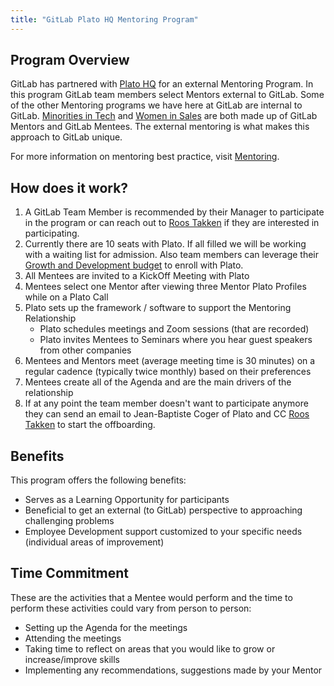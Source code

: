 ```yaml
---
title: "GitLab Plato HQ Mentoring Program"
---
```


## Program Overview

GitLab has partnered with [Plato HQ](https://www.platohq.com/) for an external Mentoring Program. In this program GitLab team members select Mentors external to GitLab.  Some of the other Mentoring programs we have here at GitLab are internal to GitLab.  [Minorities in Tech](/handbook/company/working-groups/mit-mentoring/) and [Women in Sales](/handbook/people-group/women-in-sales-mentorship-pilot-program/) are both made up of GitLab Mentors and GitLab Mentees.  The external mentoring is what makes this approach to GitLab unique.

For more information on mentoring best practice, visit [Mentoring](/handbook/engineering/career-development/mentoring/).

## How does it work?

1. A GitLab Team Member is recommended by their Manager to participate in the program or can reach out to [Roos Takken](/handbook/company/team/#rtakken) if they are interested in participating.
1. Currently there are 10 seats with Plato. If all filled we will be working with a waiting list for admission. Also team members can leverage their [Growth and Development budget](/handbook/total-rewards/benefits/general-and-entity-benefits/growth-and-development/#types-of-growth-and-development-reimbursements) to enroll with Plato.
1. All Mentees are invited to a KickOff Meeting with Plato
1. Mentees select one Mentor after viewing three Mentor Plato Profiles while on a Plato Call
1. Plato sets up the framework / software to support the Mentoring Relationship
     * Plato schedules meetings and Zoom sessions (that are recorded)
     * Plato invites Mentees to Seminars where you hear guest speakers from other companies
1. Mentees and Mentors meet (average meeting time is 30 minutes) on a regular cadence (typically twice monthly) based on their preferences
1. Mentees create all of the Agenda and are the main drivers of the relationship
1. If at any point the team member doesn't want to participate anymore they can send an email to Jean-Baptiste Coger of Plato and CC [Roos Takken](/handbook/company/team/#rtakken) to start the offboarding.

## Benefits

This program offers the following benefits:

* Serves as a Learning Opportunity for participants
* Beneficial to get an external (to GitLab) perspective to approaching challenging problems
* Employee Development support customized to your specific needs (individual areas of improvement)

## Time Commitment

These are the activities that a Mentee would perform and the time to perform these activities could vary from person to person:

* Setting up the Agenda for the meetings
* Attending the meetings
* Taking time to reflect on areas that you would like to grow or increase/improve skills
* Implementing any recommendations, suggestions made by your Mentor
